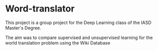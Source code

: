 # Word-translator

This project is a group project for the Deep Learning class of the IASD Master's Degree.

The aim was to compare supervised and unsupervised learning for the world translation problem using the Wiki Database
